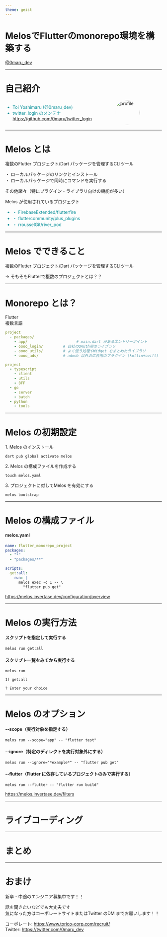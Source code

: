 ```yaml
---
theme: geist
---
```


# MelosでFlutterのmonorepo環境を構築する 
 
<div class="abs-br m-6 flex gap-2">
  <a href="https://twitter.com/0maru_dev" target="_blank" alt="GitHub"
    class="text-xl icon-btn opacity-50 !border-none !hover:text-white">
    <carbon-logo-twitter />
    @0maru_dev
  </a>
</div>

<!--
The last comment block of each slide will be treated as slide notes. It will be visible and editable in Presenter Mode along with the slide. [Read more in the docs](https://sli.dev/guide/syntax.html#notes)
-->

---

# 自己紹介

<div style='display:flex'>
  <div style="width: 70%">
    <ul>
      <li>Toi Yoshimaru (@0maru_dev)</li>
      <li>
      twitter_login のメンテナ<br />
      <a href="https://github.com/0maru/twitter_login">https://github.com/0maru/twitter_login</a>
      </li>
    </ul>    
  </div>
  <div style="width: 30%">
    <img src='https://pbs.twimg.com/profile_images/1130712117445718016/7tB6uvkk_400x400.png' alt='profile'
         class="icon">
  </div>
</div>

<style>
.icon {
  width: 80px;
  height: 80px;
  border-radius: 80px;
}
</style>

---

# Melos とは


複数のFlutter プロジェクト/Dart パッケージを管理するCLIツール  
  
・ ローカルパッケージのリンクとインストール  
・ ローカルパッケージで同時にコマンドを実行する

その他諸々（特にプラグイン・ライブラリ向けの機能が多い）

<p>Melos が使用されているプロジェクト</p>
<ul>
  <li>・ FirebaseExtended/flutterfire</li>
  <li>・ fluttercommunity/plus_plugins</li>
  <li>・ rrousselGit/river_pod</li>
</ul>

<style>
  li {
    color: #099099;
  }
</style>

---

# Melos でできること

複数のFlutter プロジェクト/Dart パッケージを管理するCLIツール  

-> そもそもFlutterで複数のプロジェクトとは？？

---

# Monorepo とは？
<div grid="~ cols-2 gap-2" m="-t-2">

<div>
Flutter

</div>

<div>
複数言語

</div>

```yaml
project
  - packages/
    - app/                      # main.dart があるエントリーポイント
    - oooo_login/         # 自社のOAuth用のライブラリ
    - oooo_utils/         # よく使う処理やWidget をまとめたライブラリ
    - oooo_ads/           # admob 以外の広告用のプラグイン (kotlin+swift)
```

```yaml
project
  - typescript
    - client
    - utils
    - BFF
  - go
    - server
    - batch
  - python
    - tools
```

</div>

---

# Melos の初期設定

<p>1. Melos のインストール</p>

```shell
dart pub global activate melos
```

<p>2. Melos の構成ファイルを作成する</p>

```shell
touch melos.yaml
```

<p>3. プロジェクトに対してMelos を有効にする</p>

```shell
melos bootstrap
```
---

# Melos の構成ファイル

#### melos.yaml
``` yaml
name: flutter_monorepo_project
packages:
  - "*"
  - "packages/**"

scripts:
  get:all:
    run: |
      melos exec -c 1 -- \
        "flutter pub get"
```

<div class="abs-br m-6 flex flex-col gap-2">
  <a class="text-xl icon-btn opacity-50 !border-none !hover:text-white m-0 p-0"
     href="https://melos.invertase.dev/configuration/overview">
    https://melos.invertase.dev/configuration/overview
  </a>
</div>

---

# Melos の実行方法

#### スクリプトを指定して実行する
```shell
melos run get:all
```

#### スクリプト一覧をみてから実行する
```shell
melos run

1) get:all

? Enter your choice
```
---

# Melos のオプション

#### --scope（実行対象を指定する）
```shell
melos run --scope="app" -- "flutter test"
```

#### --ignore（特定のディレクトを実行対象外にする）
```shell
melos run --ignore="*example*" -- "flutter pub get"
```

#### --flutter（Flutter に依存しているプロジェクトのみで実行する）
```shell
melos run --flutter -- "flutter run build"
```

<div class="abs-br m-6 flex flex-col gap-2">
  <a class="text-xl icon-btn opacity-50 !border-none !hover:text-white m-0 p-0"
     href="https://melos.invertase.dev/filters">
    https://melos.invertase.dev/filters
  </a>
</div>

---

# ライブコーディング


---

# まとめ



---

# おまけ

新卒・中途のエンジニア募集中です！！  

話を聞きたいなどでも大丈夫です  
気になった方はコーポレートサイトまたはTwitter のDM までお願いします！！

<div>
  <div>
    コーポレート: <a href="https://www.torico-corp.com/recruit/">https://www.torico-corp.com/recruit/</a>
  </div>
  <div>
    Twitter: <a href="https://twitter.com/0maru_dev">https://twitter.com/0maru_dev</a>
  </div>
</div>


